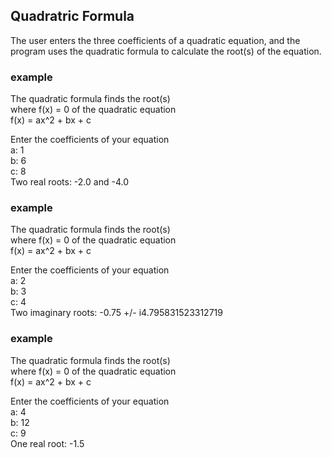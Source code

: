 Quadratric Formula
------------------

The user enters the three coefficients of a quadratic equation, and the program uses the quadratic formula to calculate the root(s) of the equation.
  
### example ###  
The quadratic formula finds the root(s)  
where f(x) = 0 of the quadratic equation  
f(x) = ax^2 + bx + c  
  
Enter the coefficients of your equation  
a: 1  
b: 6  
c: 8  
Two real roots: -2.0 and -4.0  

### example ###
The quadratic formula finds the root(s)  
where f(x) = 0 of the quadratic equation  
f(x) = ax^2 + bx + c  
  
Enter the coefficients of your equation  
a: 2  
b: 3  
c: 4  
Two imaginary roots: -0.75 +/- i4.795831523312719

### example ###
The quadratic formula finds the root(s)  
where f(x) = 0 of the quadratic equation  
f(x) = ax^2 + bx + c  
  
Enter the coefficients of your equation  
a: 4  
b: 12  
c: 9  
One real root: -1.5


